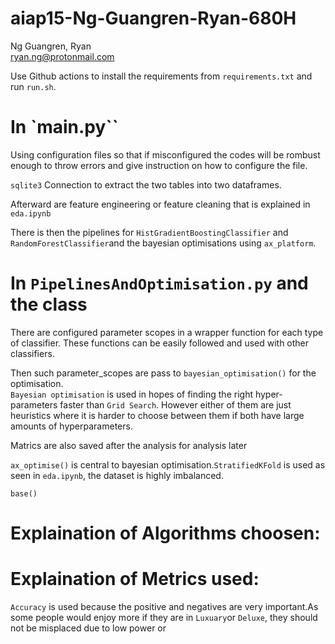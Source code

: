 # aiap15-Ng-Guangren-Ryan-680H  
  
Ng Guangren, Ryan  
ryan.ng@protonmail.com  
  
Use Github actions to install the requirements from `requirements.txt` and run `run.sh`.

# In `main.py``

Using configuration files so that if misconfigured the codes will be rombust enough to throw errors and give instruction on how to configure the file.

`sqlite3` Connection to extract the two tables into two dataframes. 
  
Afterward are feature engineering or feature cleaning that is explained in `eda.ipynb`

There is then the pipelines for `HistGradientBoostingClassifier` and `RandomForestClassifier`and the bayesian optimisations using `ax_platform`.

# In `PipelinesAndOptimisation.py` and the class

There are configured parameter scopes in a wrapper function for each type of classifier. These functions can be easily followed and used with other classifiers.

Then such parameter_scopes are pass to `bayesian_optimisation()` for the optimisation.  
`Bayesian optimisation` is used in hopes of finding the right hyper-parameters faster than `Grid Search`. However either of them are just heuristics where it is harder to choose between them if both have large amounts of hyperparameters.

Matrics are also saved after the analysis for analysis later

`ax_optimise()` is central to bayesian optimisation.`StratifiedKFold` is used as seen in `eda.ipynb`, the dataset is highly imbalanced.

`base()`


# Explaination of Algorithms choosen:

# Explaination of Metrics used:

`Accuracy` is used because the positive and negatives are very important.As some people would enjoy more if they are in `Luxuary`or `Deluxe`, they should not be misplaced due to low power or 